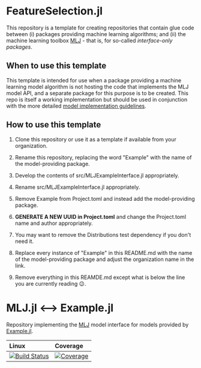 # FeatureSelection.jl

This repository is a template for creating repositories that contain
glue code between (i) packages providing machine learning algorithms; and (ii)
the machine learning toolbox
[MLJ](https://alan-turing-institute.github.io/MLJ.jl/dev/) - that is,
for so-called *interface-only packages*.

## When to use this template

This template is intended for use when a package providing a machine
learning model algorithm is not hosting the code that implements the
MLJ model API, and a separate package for this purpose is to be
created. This repo is itself a working implementation but should
be used in conjunction with the more detailed [model implementation
guidelines](https://alan-turing-institute.github.io/MLJ.jl/dev/adding_models_for_general_use/).

## How to use this template

1. Clone this repository or use it as a template if available from your organization. 

2. Rename this repository, replacing the word "Example" with the name of the model-providing package.

1. Develop the contents of src/MLJExampleInterface.jl appropriately.

2. Rename src/MLJExampleInterface.jl appropriately.

3. Remove Example from Project.toml and instead add the model-providing package.

3. **GENERATE A NEW UUID in Project.toml** and change the Project.toml
   name and author appropriately.
   
1. You may want to remove the Distributions test dependency if you don't need it.

4. Replace every instance of "Example" in this README.md with the name
   of the model-providing package and adjust the organization name in
   the link.

5. Remove everything in this REAMDE.md except what is below the line
   you are currently reading &#128521;.


# MLJ.jl <--> Example.jl

Repository implementing the [MLJ](https://alan-turing-institute.github.io/MLJ.jl/dev/) model interface for models provided by
[Example.jl](https://github.com/JuliaLang/Example.jl).

| Linux | Coverage |
| :------------ | :------- |
| [![Build Status](https://github.com/JuliaAI/MLJExampleInterface.jl/workflows/CI/badge.svg)](https://github.com/JuliaAI/MLJExampleInterface.jl/actions) | [![Coverage](https://codecov.io/gh/JuliaAI/MLJExampleInterface.jl/branch/master/graph/badge.svg)](https://codecov.io/github/JuliaAI/MLJExampleInterface.jl?branch=master) |
